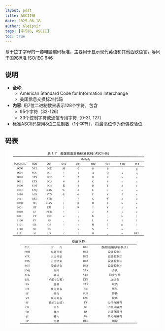 ```yaml
---
layout: post
title: ASCII码
date: 2025-06-18
author: Gleipnir
tags: [字符码, ASCII]
toc: true
---
```


基于拉丁字母的一套电脑编码标准，主要用于显示现代英语和其他西欧语言，等同于国家标准 ISO/IEC 646

<!-- more -->

## 说明

+ __全称__: 
  + American Standard Code for Information Interchange
  + 美国信息交换标准代码
+ __内容__: 用7位二进制数来表示128个字符，包含
  + 95个字符（32-126）
  + 33个控制字符或通信专用字符（0-31, 127）
+ 标准ASCII码常用8位二进制数（1个字节），将最高位作为奇偶校验位

## 码表

![ASCII码表](/images/ASCII/ASCII码表.jpg)
